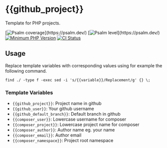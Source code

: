# {{github_project}}

Template for PHP projects.

[![Psalm coverage](https://shepherd.dev/github/{{github_user}}/{{github_project}}/coverage.svg?)](https://psalm.dev/)
[![Psalm level](https://shepherd.dev/github/{{github_user}}/{{github_project}}/level.svg?)](https://psalm.dev/)
[![Minimum PHP Version](https://img.shields.io/badge/php-%3E%3D%208.0-8892BF.svg?style=flat)](https://php.net/)
[![CI Status](https://github.com/{{github_user}}/{{github_project}}/workflows/CI/badge.svg?branch={{github_default_branch}}&event=push)](https://docs.github.com/en/actions)

## Usage

Replace template variables with corresponding values using for example the
following command.

```
find ./ -type f -exec sed -i 's/{{variable}}/Replacement/g' {} \;
```

### Template Variables

- `{{github_project}}`: Project name in github
- `{{github_user}}`: Your github username
- `{{github_default_branch}}`: Default branch in github
- `{{composer_user}}`: Lowercase username for composer
- `{{composer_project}}`: Lowercase project name for composer
- `{{composer_author}}`: Author name eg. your name
- `{{composer_email}}`: Author email
- `{{composer_namespace}}`: Project root namespace
